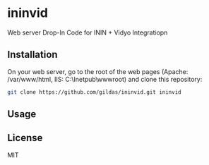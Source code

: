 # ininvid
Web server Drop-In Code for ININ + Vidyo Integratiopn

## Installation

On your web server, go to the root of the web pages (Apache: /var/www/html, IIS: C:\Inetpub\wwwroot) and clone this repository:

```bash
git clone https://github.com/gildas/ininvid.git ininvid
```

## Usage

## License
MIT

